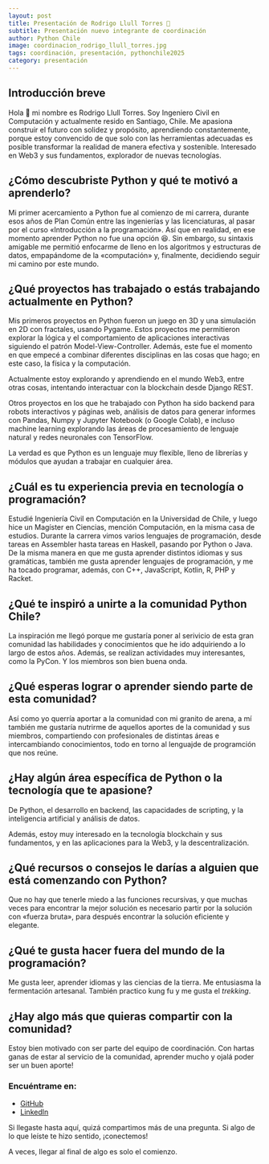 ```yaml
---
layout: post
title: Presentación de Rodrigo Llull Torres 🎉
subtitle: Presentación nuevo integrante de coordinación
author: Python Chile
image: coordinacion_rodrigo_llull_torres.jpg
tags: coordinación, presentación, pythonchile2025
category: presentación
---
```


## Introducción breve

Hola 👋 mi nombre es Rodrigo Llull Torres. Soy Ingeniero Civil en Computación y actualmente resido en Santiago, Chile. Me apasiona construir el futuro con solidez y propósito, aprendiendo constantemente, porque estoy convencido de que solo con las herramientas adecuadas es posible transformar la realidad de manera efectiva y sostenible. Interesado en Web3 y sus fundamentos, explorador de nuevas tecnologías.

## ¿Cómo descubriste Python y qué te motivó a aprenderlo?

Mi primer acercamiento a Python fue al comienzo de mi carrera, durante esos años de Plan Común entre las ingenierías y las licenciaturas, al pasar por el curso «Introducción a la programación». Así que en realidad, en ese momento aprender Python no fue una opción 😆. Sin embargo, su sintaxis amigable me permitió enfocarme de lleno en los algoritmos y estructuras de datos, empapándome de la «computación» y, finalmente, decidiendo seguir mi camino por este mundo.

## ¿Qué proyectos has trabajado o estás trabajando actualmente en Python?

Mis primeros proyectos en Python fueron un juego en 3D y una simulación en 2D con fractales, usando Pygame. Estos proyectos me permitieron explorar la lógica y el comportamiento de aplicaciones interactivas siguiendo el patrón Model-View-Controller. Además, este fue el momento en que empecé a combinar diferentes disciplinas en las cosas que hago; en este caso, la física y la computación.

Actualmente estoy explorando y aprendiendo en el mundo Web3, entre otras cosas, intentando interactuar con la blockchain desde Django REST.

Otros proyectos en los que he trabajado con Python ha sido backend para robots interactivos y páginas web, análisis de datos para generar informes con Pandas, Numpy y Jupyter Notebook (o Google Colab), e incluso machine learning explorando las áreas de procesamiento de lenguaje natural y redes neuronales con TensorFlow.

La verdad es que Python es un lenguaje muy flexible, lleno de librerías y módulos que ayudan a trabajar en cualquier área.

## ¿Cuál es tu experiencia previa en tecnología o programación?

Estudié Ingeniería Civil en Computación en la Universidad de Chile, y luego hice un Magíster en Ciencias, mención Computación, en la misma casa de estudios. Durante la carrera vimos varios lenguajes de programación, desde tareas en Assembler hasta tareas en Haskell, pasando por Python o Java. De la misma manera en que me gusta aprender distintos idiomas y sus gramáticas, también me gusta aprender lenguajes de programación, y me ha tocado programar, además, con C++, JavaScript, Kotlin, R, PHP y Racket.

## ¿Qué te inspiró a unirte a la comunidad Python Chile?

La inspiración me llegó porque me gustaría poner al serivicio de esta gran comunidad las habilidades y conocimientos que he ido adquiriendo a lo largo de estos años. Además, se realizan actividades muy interesantes, como la PyCon. Y los miembros son bien buena onda.

## ¿Qué esperas lograr o aprender siendo parte de esta comunidad?

Así como yo querría aportar a la comunidad con mi granito de arena, a mí también me gustaría nutrirme de aquellos aportes de la comunidad y sus miembros, compartiendo con profesionales de distintas áreas e intercambiando conocimientos, todo en torno al lenguajde de programción que nos reúne.

## ¿Hay algún área específica de Python o la tecnología que te apasione?

De Python, el desarrollo en backend, las capacidades de scripting, y la inteligencia artificial y análisis de datos.

Además, estoy muy interesado en la tecnología blockchain y sus fundamentos, y en las aplicaciones para la Web3, y la descentralización.

## ¿Qué recursos o consejos le darías a alguien que está comenzando con Python?

Que no hay que tenerle miedo a las funciones recursivas, y que muchas veces para encontrar la mejor solución es necesario partir por la solución con «fuerza bruta», para después encontrar la solución eficiente y elegante.

## ¿Qué te gusta hacer fuera del mundo de la programación?

Me gusta leer, aprender idiomas y las ciencias de la tierra. Me entusiasma la fermentación artesanal. También practico kung fu y me gusta el *trekking*.

## ¿Hay algo más que quieras compartir con la comunidad?

Estoy bien motivado con ser parte del equipo de coordinación. Con hartas ganas de estar al servicio de la comunidad, aprender mucho y ojalá poder ser un buen aporte!

### Encuéntrame en:

- [GitHub](https://www.github.com/rllullt)
- [LinkedIn](https://www.linkedin.com/in/rodrigo-llull-torres)

Si llegaste hasta aquí, quizá compartimos más de una pregunta. Si algo de lo que leíste te hizo sentido, ¡conectemos!

A veces, llegar al final de algo es solo el comienzo.
